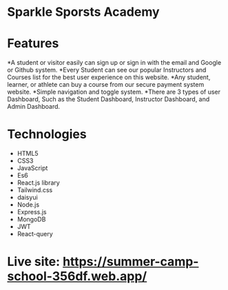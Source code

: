 # Sparkle Sporsts Academy
# Features
*A student or visitor easily can sign up or sign in with the email and Google or Github system.
*Every Student can see our popular Instructors and Courses list for the best user experience on this website.
*Any student, learner, or athlete can buy a course from    our secure payment system website.
*Simple navigation and toggle system.
*There are 3 types of user Dashboard, Such as the Student Dashboard, Instructor Dashboard, and Admin Dashboard.

# Technologies
* HTML5
* CSS3
* JavaScript
* Es6
* React.js library
* Tailwind.css
* daisyui
* Node.js
* Express.js
* MongoDB
* JWT
* React-query
# Live site: https://summer-camp-school-356df.web.app/